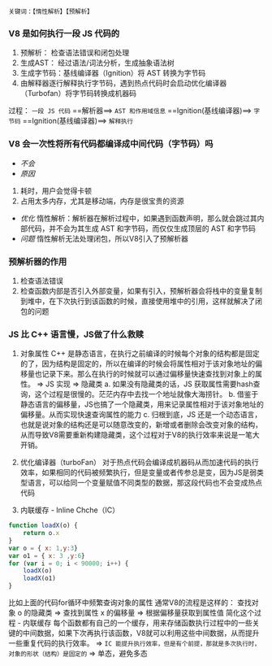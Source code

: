 `关键词：【惰性解析】【预解析】`

### V8 是如何执行一段 JS 代码的
1. 预解析： 检查语法错误和闭包处理
2. 生成AST： 经过语法/词法分析，生成抽象语法树
3. 生成字节码：基线编译器（Ignition）将 AST 转换为字节码
4. 由解释器逐行解释执行字节码，遇到热点代码时会启动优化编译器（Turbofan）将字节码转换成机器码

过程： `一段 JS 代码` ==解析器==> `AST 和作用域信息` ==Ignition(基线编译器)==> `字节码` ==Ignition(基线编译器)==> `解释执行`

### V8 会一次性将所有代码都编译成中间代码（字节码）吗
- *不会*
- *原因*
1. 耗时，用户会觉得卡顿
2. 占用太多内存，尤其是移动端，内存是很宝贵的资源
- *优化*
惰性解析：解析器在解析过程中，如果遇到函数声明，那么就会跳过其内部代码，并不会为其生成 AST 和字节码，而仅仅生成顶层的 AST 和字节码
- *问题*
惰性解析无法处理闭包，所以V8引入了预解析器

### 预解析器的作用
1. 检查语法错误
2. 检查函数内部是否引入外部变量，如果有引入，预解析器会将栈中的变量复制到堆中，在下次执行到该函数的时候，直接使用堆中的引用，这样就解决了闭包的问题

### JS 比 C++ 语言慢，JS做了什么救赎
1. 对象属性
C++ 是静态语言，在执行之前编译的时候每个对象的结构都是固定的了，因为结构是固定的，所以在编译的时候会将属性相对于该对象地址的偏移量也记录下来。那么在执行的时候就可以通过偏移量快速查找到对象上的属性。
=> JS 实现 => 隐藏类
a. 如果没有隐藏类的话，JS 获取属性需要hash查询，这个过程是很慢的。茫茫内存中去找一个地址就像大海捞针。
b. 借鉴于静态语言的偏移量，JS也搞了一个隐藏类，用来记录属性相对于该对象地址的偏移量。从而实现快速查询属性的能力
c. 归根到底，JS 还是一个动态语言，也就是说对象的结构还是可以随意改变的，新增或者删除会改变对象的结构，从而导致V8需要重新构建隐藏类，这个过程对于V8的执行效率来说是一笔大开销。

2. 优化编译器（turboFan）
对于热点代码会编译成机器码从而加速代码的执行效率，如果相同的代码被频繁执行，但是变量或者传参总是变，因为JS是弱类型语言，可以给同一个变量赋值不同类型的数据，那这段代码也不会变成热点代码

3. 内联缓存 - Inline Chche（IC）
```js
function loadX(o) { 
    return o.x
}
var o = { x: 1,y:3}
var o1 = { x: 3 ,y:6}
for (var i = 0; i < 90000; i++) {
    loadX(o)
    loadX(o1)
}
```
比如上面的代码for循环中频繁查询对象的属性
通常V8的流程是这样的：
查找对象 o 的隐藏类 => 查找到属性 x 的偏移量 => 根据偏移量获取到属性值
简化这个过程 - 内联缓存
每个函数都有自己的一个缓存，用来存储函数执行过程中的一些关键的中间数据，如果下次再执行该函数，V8就可以利用这些中间数据，从而提升一些重复代码的执行效率。
=> `IC 能提升执行效率，但是有个前提，那就是多次执行时，对象的形状（结构）是固定的` => 单态，避免多态